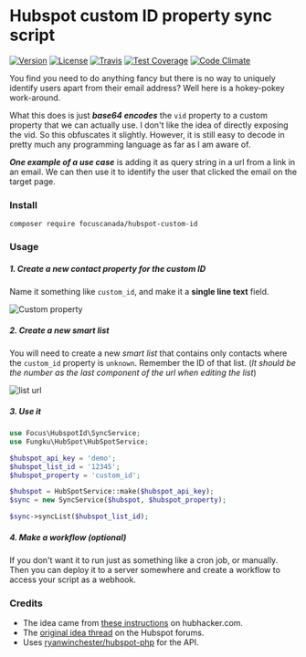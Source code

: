# Hubspot custom ID property sync script
 [![Version](https://img.shields.io/packagist/v/focuscanada/hubspot-custom-id.svg?maxAge=2592000)](https://packagist.org/packages/focuscanada/hubspot-custom-id) 
 [![License](https://img.shields.io/packagist/l/focuscanada/hubspot-custom-id.svg?maxAge=2592000)](https://github.com/focuscanada/hubspot-custom-id) 
 [![Travis](https://travis-ci.org/focuscanada/hubspot-custom-id.svg?branch=master)](https://travis-ci.org/focuscanada/hubspot-custom-id)
 [![Test Coverage](https://codeclimate.com/github/focuscanada/hubspot-custom-id/badges/coverage.svg)](https://codeclimate.com/github/focuscanada/hubspot-custom-id/coverage)
 [![Code Climate](https://codeclimate.com/github/focuscanada/hubspot-custom-id/badges/gpa.svg)](https://codeclimate.com/github/focuscanada/hubspot-custom-id)

You find you need to do anything fancy but there is no way to uniquely identify users apart from their
email address? Well here is a hokey-pokey work-around.

What this does is just ***base64 encodes*** the `vid` property to a custom property that we can actually use.
I don't like the idea of directly exposing the vid. So this obfuscates it slightly. However, it is still easy
to decode in pretty much any programming language as far as I am aware of.

***One example of a use case*** is adding it as query string in a url from a link in an email.
We can then use it to identify the user that clicked the email on the target page.

### Install

```
composer require focuscanada/hubspot-custom-id
```

### Usage

##### 1. Create a new contact property for the custom ID
Name it something like `custom_id`, and make it a **single line text** field.

![Custom property](https://s3-us-west-2.amazonaws.com/ryanwinchester/code/hubspot-custom-id/custom-property.png)

##### 2. Create a new smart list
You will need to create a new *smart list* that contains only contacts where the `custom_id` property is `unknown`.
Remember the ID of that list. (*It should be the number as the last component of the url when editing the list*)

![list url](https://s3-us-west-2.amazonaws.com/ryanwinchester/code/hubspot-custom-id/list-url.png)

##### 3. Use it

```php
use Focus\HubspotId\SyncService;
use Fungku\HubSpot\HubSpotService;

$hubspot_api_key = 'demo';
$hubspot_list_id = '12345';
$hubspot_property = 'custom_id';

$hubspot = HubSpotService::make($hubspot_api_key);
$sync = new SyncService($hubspot, $hubspot_property);

$sync->syncList($hubspot_list_id);
```

##### 4. Make a workflow (optional)
If you don't want it to run just as something like a cron job, or manually. Then you can deploy
it to a server somewhere and create a workflow to access your script as a webhook.

### Credits

- The idea came from [these instructions](http://hubhacker.com/use-hubspot-vid-as-a-contact-property/) on hubhacker.com.
- The [original idea thread](http://ideas.hubspot.com/forums/76407-general-hubspot-ideas/suggestions/6243558-assign-unique-contact-id-or-use-the-vid-that-alre) on the Hubspot forums.
- Uses [ryanwinchester/hubspot-php](https://github.com/ryanwinchester/hubspot-php) for the API.
